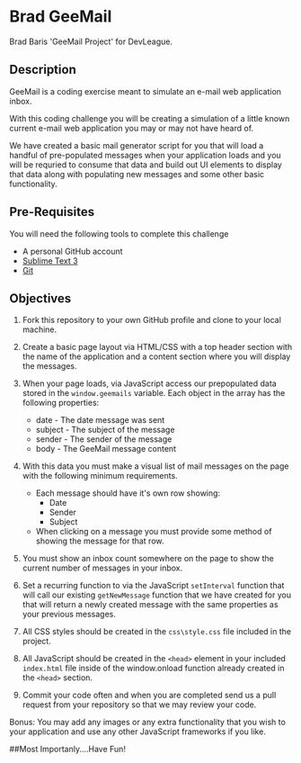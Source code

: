 # Brad GeeMail 

Brad Baris 'GeeMail Project' for DevLeague.

## Description

GeeMail is a coding exercise meant to simulate an e-mail web application inbox.

With this coding challenge you will be creating a simulation of a little known current e-mail web application you may or may not have heard of.

We have created a basic mail generator script for you that will load a handful of pre-populated messages when your application loads and you will be requried to consume that data and build out UI elements to display that data along with populating new messages and some other basic functionality.

## Pre-Requisites
You will need the following tools to complete this challenge

* A personal GitHub account
* [Sublime Text 3 ](http://www.sublimetext.com/3)
* [Git](https://help.github.com/articles/set-up-git#platform-all)

## Objectives

1. Fork this repository to your own GitHub profile and clone to your local machine.

2. Create a basic page layout via HTML/CSS with a top header section with the name of the application and a content section where you will display the messages.

3. When your page loads, via JavaScript access our prepopulated data stored in the `window.geemails` variable. Each object in the array has the following properties:
	* date - The date message was sent
	* subject - The subject of the message
	* sender - The sender of the message
	* body - The GeeMail message content

4. With this data you must make a visual list of mail messages on the page with the following minimum requirements.
	* Each message should have it's own row showing:
		* Date
		* Sender
		* Subject
	* When clicking on a message you must provide some method of showing the message for that row.

5. You must show an inbox count somewhere on the page to show the current number of messages in your inbox.

6. Set a recurring function to via the JavaScript `setInterval` function that will call our existing `getNewMessage` function that we have created for you that will return a newly created message with the same properties as your previous messages.

6. All CSS styles should be created in the `css\style.css` file included in the project. 

7. All JavaScript should be created in the `<head>` element in your included `index.html` file inside of the window.onload function already created in the `<head>` section.

8. Commit your code often and when you are completed send us a pull request from your repository so that we may review your code.

Bonus: You may add any images or any extra functionality that you wish to your application and use any other JavaScript frameworks if you like.

##Most Importanly....Have Fun!